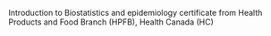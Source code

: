 Introduction to Biostatistics and epidemiology certificate from Health Products and Food Branch (HPFB), Health Canada (HC)
